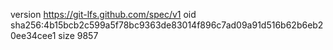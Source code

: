 version https://git-lfs.github.com/spec/v1
oid sha256:4b15bcb2c599a5f78bc9363de83014f896c7ad09a91d516b62b6eb20ee34cee1
size 9857
